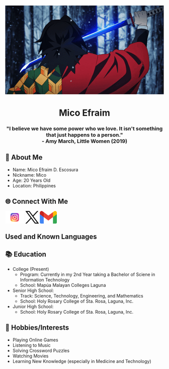 <p align="center">
    <img src="https://github.com/micoescsr/micoescsr/blob/main/3b434f61e5b2021466e5f58fd718becb.gif" alt="Giyu GIF">
</p>

<h1 align="center"> Mico Efraim </h1>
<h3 align="center"> "I believe we have some power who we love. It isn't something that just happens to a person." <br />- Amy March, Little Women (2019) </h3>

## 👀 About Me
- Name: Mico Efraim D. Escosura
- Nickname: Mico
- Age: 20 Years Old
- Location: Philippines

## 🌐 Connect With Me
[<img src="https://github.com/micoescsr/micoescsr/blob/main/Instagram-Logo.wine.svg" height="40cm" align="center" alt="Follow micoescsr on Instagram"/>](https://www.instagram.com/micoescsr/)
[<img src="https://github.com/micoescsr/micoescsr/blob/main/logo-x-twitter.svg" height="40cm" align="center" alt="Follow micoescsr on Twitter/X"/>](https://twitter.com/micoescsr)
[<img src="https://github.com/micoescsr/micoescsr/blob/main/Gmail_icon_(2020).png" height="40cm" align="center" alt="E-mail micoescsr"/>](efraimmicoescosura@gmail.com)

## Used and Known Languages


## 📚 Education
- College (Present)
    - Program: Currently in my 2nd Year taking a Bachelor of Sciene in Information Technology
    - School: Mapúa Malayan Colleges Laguna
- Senior High School:
    - Track: Science, Technology, Engineering, and Mathematics
    - School: Holy Rosary College of Sta. Rosa, Laguna, Inc.
- Junior High School:
    - School: Holy Rosary College of Sta. Rosa, Laguna, Inc.

## 🏓 Hobbies/Interests
- Playing Online Games
- Listening to Music
- Solving Crossword Puzzles
- Watching Movies
- Learning New Knowledge (especially in Medicine and Technology)
